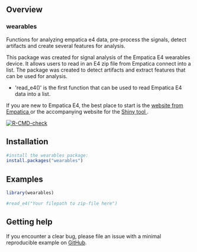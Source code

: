 ## Overview
### wearables
Functions for analyzing empatica e4 data, pre-process the signals, detect artifacts
and create several features for analysis.

This package was created for signal analysis of the Empatica E4 wearables device. It allows
users to read in an E4 zip file from Empatica connect into a list.
The package was created to detect artifacts and extract features that can be used for 
analysis.

- 'read_e4()' is the first function that can be used to read Empatica E4 data into a list.

If you are new to Empatica E4, the best place to start is the [website from Empatica ](https://www.empatica.com/research/e4/) or the accompanying website for the [Shiny tool
](https://pcdlf.shinyapps.io/e4dashboard/).

[![R-CMD-check](https://github.com/PCdLf/wearables/workflows/R-CMD-check/badge.svg)](https://github.com/PCdLf/wearables/actions)

## Installation

``` r
#install the wearables package:
install.packages("wearables")
```

## Examples

``` r
library(wearables)

#read_e4("Your filepath to zip-file here")

```

## Getting help

If you encounter a clear bug, please file an issue with a minimal
reproducible example on
[GitHub](https://github.com/PCdLf/wearables/issues). 